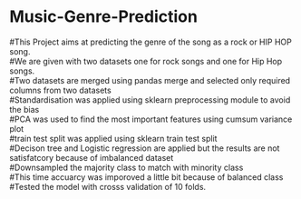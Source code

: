 # Music-Genre-Prediction
#This Project aims at predicting the genre of the song as a rock or HIP HOP song.<br>
#We are given with two datasets one for rock songs and one for Hip Hop songs.<br>
#Two datasets are merged using pandas merge and selected only required columns from two datasets<br>
#Standardisation was applied using sklearn preprocessing module to avoid the bias<br>
#PCA was used to find the most important features using cumsum variance plot<br>
#train test split was applied using sklearn train test split<br>
#Decison tree and Logistic regression are applied but the results are not satisfatcory because of imbalanced dataset<br>
#Downsampled the majority class to match with minority class<br>
#This time accuarcy was imporoved a little bit because of balanced class<br>
#Tested the model with crosss validation of 10 folds.
